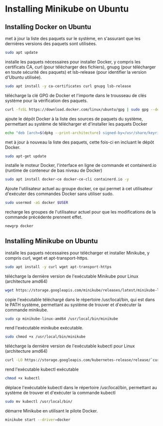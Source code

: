 
# Installing Minikube on Ubuntu


## Installing Docker on Ubuntu


met à jour la liste des paquets sur le système, en s'assurant que les dernières versions des paquets sont utilisées.
```bash
sudo apt update
```
 installe les paquets nécessaires pour installer Docker, y compris les certificats CA, curl (pour télécharger des fichiers), gnupg (pour télécharger en toute sécurité des paquets) et lsb-release (pour identifier la version d'Ubuntu utilisée).
```bash
sudo apt install -y ca-certificates curl gnupg lsb-release
```
télécharge la clé GPG de Docker et l'importe dans le trousseau de clés système pour la vérification des paquets.
```bash
curl -fsSL https://download.docker.com/linux/ubuntu/gpg | sudo gpg --dearmor -o /usr/share/keyrings/docker-archive-keyring.gpg
```
ajoute le dépôt Docker à la liste des sources de paquets du système, permettant au système de télécharger et d'installer les paquets Docker
```bash
echo "deb [arch=$(dpkg --print-architecture) signed-by=/usr/share/keyrings/docker-archive-keyring.gpg] https://download.docker.com/linux/ubuntu $(lsb_release -cs) stable" | sudo tee /etc/apt/sources.list.d/docker.list > /dev/null
```
met à jour à nouveau la liste des paquets, cette fois-ci en incluant le dépôt Docker.
```bash
sudo apt-get update
```
installe le moteur Docker, l'interface en ligne de commande et containerd.io (runtime de conteneur de bas niveau de Docker)
```bash
sudo apt install docker-ce docker-ce-cli containerd.io -y
```
Ajoute l'utilisateur actuel au groupe docker, ce qui permet à cet utilisateur d'exécuter des commandes Docker sans utiliser sudo.
```bash
sudo usermod -aG docker $USER
```
recharge les groupes de l'utilisateur actuel pour que les modifications de la commande précédente prennent effet.
```bash
newgrp docker
```

## Installing Minikube on Ubuntu

installe les paquets nécessaires pour télécharger et installer Minikube, y compris curl, wget et apt-transport-https.
```bash
sudo apt install -y curl wget apt-transport-https
```
télécharge la dernière version de l'exécutable Minikube pour Linux (architecture amd64)
```bash
wget https://storage.googleapis.com/minikube/releases/latest/minikube-linux-amd64
```
copie l'exécutable téléchargé dans le répertoire /usr/local/bin, qui est dans le PATH système, permettant au système de trouver et d'exécuter la commande minikube.
```bash
sudo cp minikube-linux-amd64 /usr/local/bin/minikube
```
rend l'exécutable minikube exécutable.
```bash
sudo chmod +x /usr/local/bin/minikube
```
télécharge la dernière version de l'exécutable kubectl pour Linux (architecture amd64)
```bash
curl -LO https://storage.googleapis.com/kubernetes-release/release/`curl -s https://storage.googleapis.com/kubernetes-release/release/stable.txt`/bin/linux/amd64/kubectl
```
rend l'exécutable kubectl exécutable
```bash
chmod +x kubectl
```
déplace l'exécutable kubectl dans le répertoire /usr/local/bin, permettant au système de trouver et d'exécuter la commande kubectl
```bash
sudo mv kubectl /usr/local/bin/
```
démarre Minikube en utilisant le pilote Docker.
```bash
minikube start --driver=docker
```



